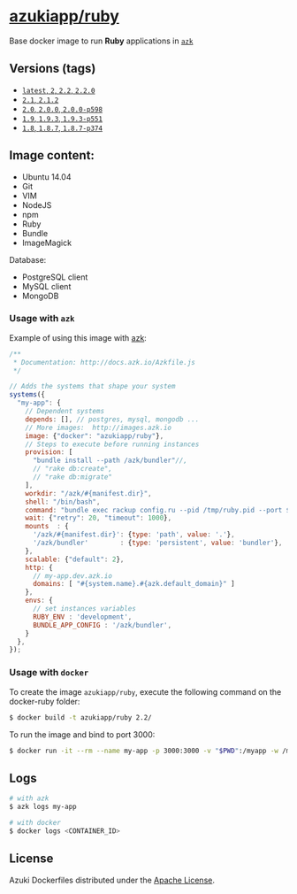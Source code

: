 [azukiapp/ruby](http://images.azk.io/#/ruby)
==================

Base docker image to run **Ruby** applications in [`azk`](http://azk.io)

Versions (tags)
---

- [`latest`, `2`, `2.2`, `2.2.0`](https://github.com/azukiapp/docker-ruby/blob/master/2.2/Dockerfile)
- [`2.1`, `2.1.2`](https://github.com/azukiapp/docker-ruby/blob/master/2.1/Dockerfile)
- [`2.0`, `2.0.0`, `2.0.0-p598`](https://github.com/azukiapp/docker-ruby/blob/master/2.0/Dockerfile)
- [`1.9`, `1.9.3`, `1.9.3-p551`](https://github.com/azukiapp/docker-ruby/blob/master/1.9/Dockerfile)
- [`1.8`, `1.8.7`, `1.8.7-p374`](https://github.com/azukiapp/docker-ruby/blob/master/1.8/Dockerfile)

Image content:
---

- Ubuntu 14.04
- Git
- VIM
- NodeJS
- npm
- Ruby
- Bundle
- ImageMagick

Database:

- PostgreSQL client
- MySQL client
- MongoDB

### Usage with `azk`

Example of using this image with [azk](http://azk.io):

```js
/**
 * Documentation: http://docs.azk.io/Azkfile.js
 */

// Adds the systems that shape your system
systems({
  "my-app": {
    // Dependent systems
    depends: [], // postgres, mysql, mongodb ...
    // More images:  http://images.azk.io
    image: {"docker": "azukiapp/ruby"},
    // Steps to execute before running instances
    provision: [
      "bundle install --path /azk/bundler"//,
      // "rake db:create",
      // "rake db:migrate"
    ],
    workdir: "/azk/#{manifest.dir}",
    shell: "/bin/bash",
    command: "bundle exec rackup config.ru --pid /tmp/ruby.pid --port $HTTP_PORT --host 0.0.0.0",
    wait: {"retry": 20, "timeout": 1000},
    mounts  : {
      '/azk/#{manifest.dir}': {type: 'path', value: '.'},
      '/azk/bundler'        : {type: 'persistent', value: 'bundler'},
    },
    scalable: {"default": 2},
    http: {
      // my-app.dev.azk.io
      domains: [ "#{system.name}.#{azk.default_domain}" ]
    },
    envs: {
      // set instances variables
      RUBY_ENV : 'development',
      BUNDLE_APP_CONFIG : '/azk/bundler',
    }
  },
});
```

### Usage with `docker`

To create the image `azukiapp/ruby`, execute the following command on the docker-ruby folder:

```sh
$ docker build -t azukiapp/ruby 2.2/
```

To run the image and bind to port 3000:

```sh
$ docker run -it --rm --name my-app -p 3000:3000 -v "$PWD":/myapp -w /myapp azukiapp/ruby ruby app.rb
```

Logs
---

```sh
# with azk
$ azk logs my-app

# with docker
$ docker logs <CONTAINER_ID>
```

## License

Azuki Dockerfiles distributed under the [Apache License](https://github.com/azukiapp/dockerfiles/blob/master/LICENSE).
